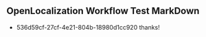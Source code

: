 ## OpenLocalization Workflow Test MarkDown
* 536d59cf-27cf-4e21-804b-18980d1cc920 thanks!

<!--HONumber=Aug16_HO4-->


